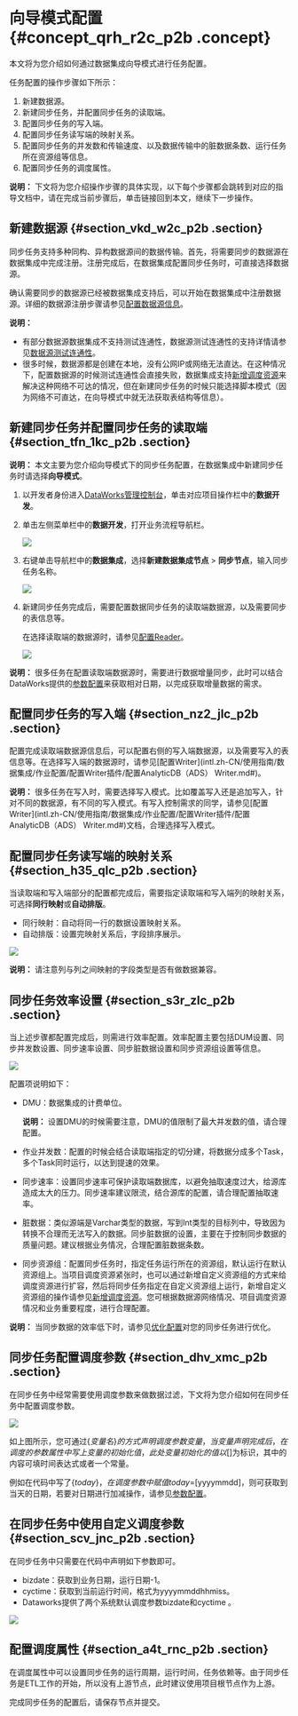 # 向导模式配置 {#concept_qrh_r2c_p2b .concept}

本文将为您介绍如何通过数据集成向导模式进行任务配置。

任务配置的操作步骤如下所示：

1.  新建数据源。
2.  新建同步任务，并配置同步任务的读取端。
3.  配置同步任务的写入端。
4.  配置同步任务读写端的映射关系。
5.  配置同步任务的并发数和传输速度、以及数据传输中的脏数据条数、运行任务所在资源组等信息。
6.  配置同步任务的调度属性。

**说明：** 下文将为您介绍操作步骤的具体实现，以下每个步骤都会跳转到对应的指导文档中，请在完成当前步骤后，单击链接回到本文，继续下一步操作。

## 新建数据源 {#section_vkd_w2c_p2b .section}

同步任务支持多种同构、异构数据源间的数据传输。首先，将需要同步的数据源在数据集成中完成注册。注册完成后，在数据集成配置同步任务时，可直接选择数据源。

确认需要同步的数据源已经被数据集成支持后，可以开始在数据集成中注册数据源。详细的数据源注册步骤请参见[配置数据源信息](https://www.alibabacloud.com/help/faq-list/72788.htm)。

**说明：** 

-   有部分数据源数据集成不支持测试连通性，数据源测试连通性的支持详情请参见[数据源测试连通性](intl.zh-CN/使用指南/数据集成/数据源配置/数据源测试连通性.md#)。
-   很多时候，数据源都是创建在本地，没有公网IP或网络无法直达。在这种情况下，配置数据源的时候测试连通性会直接失败，数据集成支持[新增调度资源](intl.zh-CN/使用指南/数据集成/常见配置/新增调度资源.md#)来解决这种网络不可达的情况，但在新建同步任务的时候只能选择脚本模式（因为网络不可直达，在向导模式中就无法获取表结构等信息）。

## 新建同步任务并配置同步任务的读取端 {#section_tfn_1kc_p2b .section}

**说明：** 本文主要为您介绍向导模式下的同步任务配置，在数据集成中新建同步任务时请选择**向导模式**。

1.  以开发者身份进入[DataWorks管理控制台](https://workbench.data.aliyun.com/console)，单击对应项目操作栏中的**数据开发**。
2.  单击左侧菜单栏中的**数据开发**，打开业务流程导航栏。

    ![](http://static-aliyun-doc.oss-cn-hangzhou.aliyuncs.com/assets/img/16216/15377892937611_zh-CN.png)

3.  右键单击导航栏中的**数据集成**，选择**新建数据集成节点** \> **同步节点**，输入同步任务名称。

    ![](http://static-aliyun-doc.oss-cn-hangzhou.aliyuncs.com/assets/img/16216/15377892937612_zh-CN.png)

4.  新建同步任务完成后，需要配置数据同步任务的读取端数据源，以及需要同步的表信息等。

    在选择读取端的数据源时，请参见[配置Reader](https://www.alibabacloud.com/help/faq-list/49806.htm)。

    ![](http://static-aliyun-doc.oss-cn-hangzhou.aliyuncs.com/assets/img/16216/15377892937614_zh-CN.png)


**说明：** 很多任务在配置读取端数据源时，需要进行数据增量同步，此时可以结合DataWorks提供的[参数配置](intl.zh-CN/使用指南/数据开发/调度配置/参数配置.md#)来获取相对日期，以完成获取增量数据的需求。

## 配置同步任务的写入端 {#section_nz2_jlc_p2b .section}

配置完成读取端数据源信息后，可以配置右侧的写入端数据源，以及需要写入的表信息等。在选择写入端的数据源时，请参见[配置Writer](intl.zh-CN/使用指南/数据集成/作业配置/配置Writer插件/配置AnalyticDB（ADS） Writer.md#)。

**说明：** 很多任务在写入时，需要选择写入模式。比如覆盖写入还是追加写入，针对不同的数据源，有不同的写入模式。有写入控制需求的同学，请参见[配置Writer](intl.zh-CN/使用指南/数据集成/作业配置/配置Writer插件/配置AnalyticDB（ADS） Writer.md#)文档，合理选择写入模式。

## 配置同步任务读写端的映射关系 {#section_h35_qlc_p2b .section}

当读取端和写入端部分的配置都完成后，需要指定读取端和写入端列的映射关系，可选择**同行映射**或**自动排版**。

-   同行映射：自动将同一行的数据设置映射关系。
-   自动排版：设置完映射关系后，字段排序展示。

![](http://static-aliyun-doc.oss-cn-hangzhou.aliyuncs.com/assets/img/16216/15377892937615_zh-CN.png)

**说明：** 请注意列与列之间映射的字段类型是否有做数据兼容。

## 同步任务效率设置 {#section_s3r_zlc_p2b .section}

当上述步骤都配置完成后，则需进行效率配置。效率配置主要包括DUM设置、同步并发数设置、同步速率设置、同步脏数据设置和同步资源组设置等信息。

![](http://static-aliyun-doc.oss-cn-hangzhou.aliyuncs.com/assets/img/16216/15377892937616_zh-CN.png)

配置项说明如下：

-   DMU：数据集成的计费单位。

    **说明：** 设置DMU的时候需要注意，DMU的值限制了最大并发数的值，请合理配置。

-   作业并发数：配置的时候会结合读取端指定的切分建，将数据分成多个Task，多个Task同时运行，以达到提速的效果。
-   同步速率：设置同步速率可保护读取端数据库，以避免抽取速度过大，给源库造成太大的压力。同步速率建议限流，结合源库的配置，请合理配置抽取速率。
-   脏数据：类似源端是Varchar类型的数据，写到Int类型的目标列中，导致因为转换不合理而无法写入的数据。同步脏数据的设置，主要在于控制同步数据的质量问题。建议根据业务情况，合理配置脏数据条数。
-   同步资源组：配置同步任务时，指定任务运行所在的资源组，默认运行在默认资源组上。当项目调度资源紧张时，也可以通过新增自定义资源组的方式来给调度资源进行扩容，然后将同步任务指定在自定义资源组上运行，新增自定义资源组的操作请参见[新增调度资源](intl.zh-CN/使用指南/数据集成/常见配置/新增调度资源.md#)。您可根据数据源网络情况、项目调度资源情况和业务重要程度，进行合理配置。

**说明：** 当同步数据的效率低下时，请参见[优化配置](intl.zh-CN/使用指南/数据集成/作业配置/优化配置.md#)对您的同步任务进行优化。

## 同步任务配置调度参数 {#section_dhv_xmc_p2b .section}

在同步任务中经常需要使用调度参数来做数据过滤，下文将为您介绍如何在同步任务中配置调度参数。

![](http://static-aliyun-doc.oss-cn-hangzhou.aliyuncs.com/assets/img/16216/15377892937617_zh-CN.png)

如上图所示，您可通过$\{变量名\}的方式声明调度参数变量，当变量声明完成后，在调度的参数属性中写上变量的初始化值，此处变量初始化的值以$\[\]为标识，其中的内容可填时间表达式或者一个常量。

例如在代码中写了$\{today\}，在调度参数中赋值today=$\[yyyymmdd\]，则可获取到当天的日期，若要对日期进行加减操作，请参见[参数配置](intl.zh-CN/使用指南/数据开发/调度配置/参数配置.md#)。

## 在同步任务中使用自定义调度参数 {#section_scv_jnc_p2b .section}

在同步任务中只需要在代码中声明如下参数即可。

-   bizdate：获取到业务日期，运行日期-1。
-   cyctime：获取到当前运行时间，格式为yyyymmddhhmiss。
-   Dataworks提供了两个系统默认调度参数bizdate和cyctime 。

![](http://static-aliyun-doc.oss-cn-hangzhou.aliyuncs.com/assets/img/16216/15377892947618_zh-CN.png)

## 配置调度属性 {#section_a4t_rnc_p2b .section}

在调度属性中可以设置同步任务的运行周期，运行时间，任务依赖等。由于同步任务是ETL工作的开始，所以没有上游节点，此时建议使用项目根节点作为上游。

完成同步任务的配置后，请保存节点并提交。

